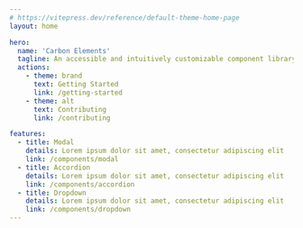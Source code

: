 ```yaml
---
# https://vitepress.dev/reference/default-theme-home-page
layout: home

hero:
  name: 'Carbon Elements'
  tagline: An accessible and intuitively customizable component library built on HeadlessUI for the Carbon boilerplate
  actions:
    - theme: brand
      text: Getting Started
      link: /getting-started
    - theme: alt
      text: Contributing
      link: /contributing

features:
  - title: Modal
    details: Lorem ipsum dolor sit amet, consectetur adipiscing elit
    link: /components/modal
  - title: Accordion
    details: Lorem ipsum dolor sit amet, consectetur adipiscing elit
    link: /components/accordion
  - title: Dropdown
    details: Lorem ipsum dolor sit amet, consectetur adipiscing elit
    link: /components/dropdown
---
```

